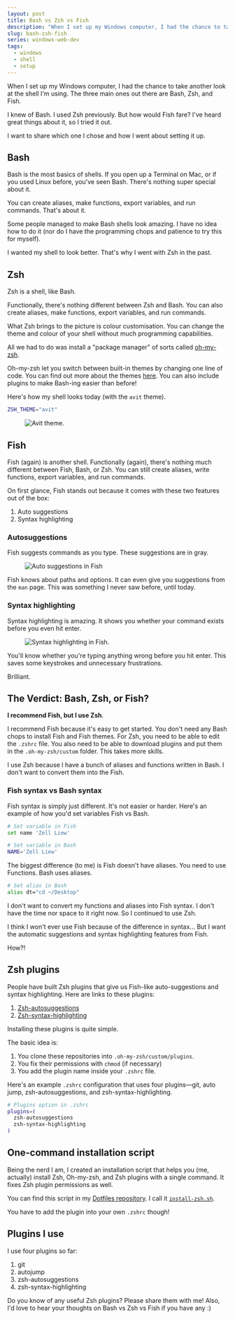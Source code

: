 ```yaml
---
layout: post
title: Bash vs Zsh vs Fish
description: "When I set up my Windows computer, I had the chance to take another look at the shell I'm using. The three main ones out there are Bash, Zsh, and Fish. I want to share which one I chose and how I went about setting it up."
slug: bash-zsh-fish
series: windows-web-dev
tags:
  - windows
  - shell
  - setup
---
```


When I set up my Windows computer, I had the chance to take another look at the shell I'm using. The three main ones out there are Bash, Zsh, and Fish. 

I knew of Bash. I used Zsh previously. But how would Fish fare? I've heard great things about it, so I tried it out. 

I want to share which one I chose and how I went about setting it up. 

<!--more-->

## Bash

Bash is the most basics of shells. If you open up a Terminal on Mac, or if you used Linux before, you've seen Bash. There's nothing super special about it. 

You can create aliases, make functions, export variables, and run commands. That's about it. 

Some people managed to make Bash shells look amazing. I have no idea how to do it (nor do I have the programming chops and patience to try this for myself). 

I wanted my shell to look better. That's why I went with Zsh in the past.  

## Zsh

Zsh is a shell, like Bash. 

Functionally, there's nothing different between Zsh and Bash. You can also create aliases, make functions, export variables, and run commands.  

What Zsh brings to the picture is colour customisation. You can change the theme and colour of your shell without much programming capabilities. 

All we had to do was install a "package manager" of sorts called [oh-my-zsh][1].  

Oh-my-zsh let you switch between built-in themes by changing one line of code. You can find out more about the themes [here][2]. You can also include plugins to make Bash-ing easier than before! 

Here's how my shell looks today (with the `avit` theme). 

```bash
ZSH_THEME="avit"
```

<figure role="figure">
  <img src="/images/2020/bash-zsh-fish/avit.png" alt="Avit theme.">
</figure>

## Fish

Fish (again) is another shell. Functionally (again), there's nothing much different between Fish, Bash, or Zsh. You can still create aliases, write functions, export variables, and run commands. 

On first glance, Fish stands out because it comes with these two features out of the box: 

1. Auto suggestions
2. Syntax highlighting

### Autosuggestions

Fish suggests commands as you type. These suggestions are in gray. 

<figure role="figure">
  <img src="/images/2020/bash-zsh-fish/fish-suggestions.png" alt="Auto suggestions in Fish">
</figure>

Fish knows about paths and options. It can even give you suggestions from the `man` page. This was something I never saw before, until today. 

### Syntax highlighting

Syntax highlighting is amazing. It shows you whether your command exists before you even hit enter. 

<figure role="figure">
  <img src="/images/2020/bash-zsh-fish/fish-syntax-highlighting.png" alt="Syntax highlighting in Fish.">
</figure>

You'll know whether you're typing anything wrong before you hit enter. This saves some keystrokes and unnecessary frustrations. 

Brilliant. 

## The Verdict: Bash, Zsh, or Fish?

**I recommend Fish, but I use Zsh**. 

I recommend Fish because it's easy to get started. You don't need any Bash chops to install Fish and Fish themes. For Zsh, you need to be able to edit the `.zshrc` file. You also need to be able to download plugins and put them in the `.oh-my-zsh/custom` folder. This takes more skills. 

I use Zsh because I have a bunch of aliases and functions written in Bash. I don't want to convert them into the Fish. 

### Fish syntax vs Bash syntax

Fish syntax is simply just different. It's not easier or harder. Here's an example of how you'd set variables Fish vs Bash. 

```bash
# Set variable in Fish
set name 'Zell Liew'
```

```bash
# Set variable in Bash 
NAME='Zell Liew'
```

The biggest difference (to me) is Fish doesn't have aliases. You need to use Functions. Bash uses aliases. 

```bash
# Set alias in Bash
alias dt="cd ~/Desktop"
```

I don't want to convert my functions and aliases into Fish syntax. I don't have the time nor space to it right now. So I continued to use Zsh. 

I think I won't ever use Fish because of the difference in syntax... But I want the automatic suggestions and syntax highlighting features from Fish. 

How?!

## Zsh plugins

People have built Zsh plugins that give us Fish-like auto-suggestions and syntax highlighting. Here are links to these plugins: 

1. [Zsh-autosuggestions][3]
2. [Zsh-syntax-highlighting][4]

Installing these plugins is quite simple. 

The basic idea is: 

1. You clone these repositories into `.oh-my-zsh/custom/plugins`. 
2. You fix their permissions with `chmod` (if necessary)
3. You add the plugin name inside your `.zshrc` file. 

Here's an example `.zshrc` configuration that uses four plugins—git, auto jump, zsh-autosuggestions, and zsh-syntax-highlighting. 

```bash
# Plugins option in .zshrc
plugins=(
  zsh-autosuggestions
  zsh-syntax-highlighting
)
```

## One-command installation script

Being the nerd I am, I created an installation script that helps you (me, actually) install Zsh, Oh-my-zsh, and Zsh plugins with a single command. It fixes Zsh plugin permissions as well. 

You can find this script in my [Dotfiles repository][5]. I call it [`install-zsh.sh`][6]. 

You have to add the plugin into your own `.zshrc` though! 

## Plugins I use

I use four plugins so far: 

1. git
2. autojump
3. zsh-autosuggestions
4. zsh-syntax-highlighting

Do you know of any useful Zsh plugins? Please share them with me! Also, I'd love to hear your thoughts on Bash vs Zsh vs Fish if you have any :) 

[1]:	https://ohmyz.sh "Oh my ZSH"
[2]:	https://github.com/ohmyzsh/ohmyzsh/wiki/Themes "Oh my zsh themes"
[3]:	https://github.com/zsh-users/zsh-autosuggestions
[4]:	https://github.com/zsh-users/zsh-syntax-highlighting
[5]:	https://github.com/zellwk/dotfiles "Zell's dotfiles"
[6]:	https://github.com/zellwk/dotfiles/blob/master/install-zsh.sh "One-command install script for Zsh, .oh-mi-zsh, and some plugins. "